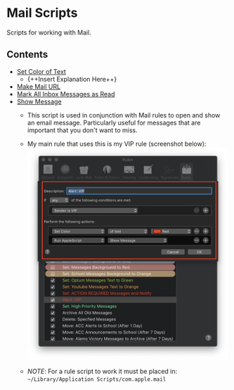 # Mail Scripts

Scripts for working with Mail.

## Contents

- [Set Color of Text](./Set-Color-of-Text.applescript)
  - {++Insert Explanation Here++}
- [Make Mail URL](./Make-Mail-URL.applescript)
- [Mark All Inbox Messages as Read](./Mark-All-Inbox-Messages-as-Read.applescript)
- [Show Message][9c348c76]
    - This script is used in conjunction with Mail rules to open and show an email
    message. Particularly useful for messages that are important that you don't
    want to miss.
    - My main rule that uses this is my VIP rule (screenshot below):
    ![viprule](../imgs/mail-rule-vip.png)

    - _NOTE_: For a rule script to work it must be placed in: `~/Library/Application Scripts/com.apple.mail`


[9c348c76]: ./Show-Message.applescript
